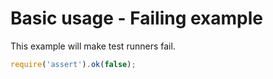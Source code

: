 # Basic usage - Failing example

This example will make test runners fail.

```js
require('assert').ok(false);
```
